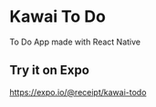 # Kawai To Do

To Do App made with React Native

## Try it on Expo

https://expo.io/@receipt/kawai-todo
